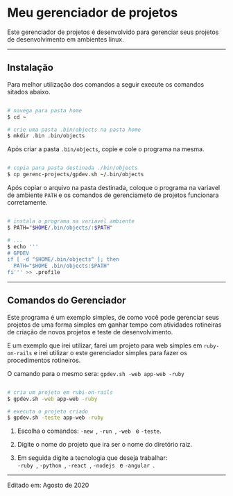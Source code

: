 # Meu gerenciador de projetos

  Este gerenciador de projetos é desenvolvido para gerenciar seus projetos de desenvolvimento em ambientes linux.
  <hr>

## Instalação

  Para melhor utilização dos comandos a seguir execute os comandos sitados abaixo.

```sh

# navega para pasta home
$ cd ~

# crie uma pasta .bin/objects na pasta home
$ mkdir .bin .bin/objects
```

  Após criar a pasta `.bin/objects`, copie e cole o programa na mesma.

```sh

# copia para pasta destinada ./bin/objects
$ cp gerenc-projects/gpdev.sh ~/.bin/objects

```

  Após copiar o arquivo na pasta destinada, coloque o programa na variavel de ambiente
  `PATH` e os comandos de gerenciameto de projetos
  funcionara corretamente.

```sh

# instala o programa na variavel ambiente
$ PATH="$HOME/.bin/objects/:$PATH"

# ...
$ echo '''
# GPDEV
if [ -d "$HOME/.bin/objects" ]; then
  PATH="$HOME .bin/objects:$PATH"
fi''' >> .profile

```
<hr>

## Comandos do Gerenciador

  Este programa é um exemplo simples, de como você pode gerenciar seus projetos de uma forma simples
  em ganhar tempo com atividades rotineiras de criação de novos projetos e teste de desenvolvimento.

  E um exemplo que irei utilizar, farei um projeto para web simples em `ruby-on-rails` e irei utilizar o este gerenciador simples para fazer os procedimentos rotineiros.

  O camando para o mesmo sera: `gpdev.sh -web app-web -ruby`

```sh

# cria um projeto em rubi-on-rails
$ gpdev.sh -web app-web -ruby

# executa o projeto criado
$ gpdev.sh -teste app-web -ruby

```

1. Escolha o comandos:
`-new `, `-run `, `-web `  e  `-teste`.

2. Digite o nome do projeto que ira ser o nome do diretório raiz.

3.  Em seguida digite a tecnologia que deseja trabalhar:  
`-ruby `, `-python `, `-react `, `-nodejs ` e `-angular `.

---
Editado em: Agosto de 2020
